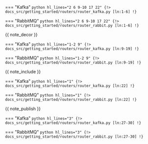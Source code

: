 === "Kafka"
    ```python hl_lines="2 6 9-10 17 22"
    {!> docs_src/getting_started/routers/router_kafka.py [ln:1-6] !}
    ```

=== "RabbitMQ"
    ```python hl_lines="2 6 9-10 17 22"
    {!> docs_src/getting_started/routers/router_rabbit.py [ln:1-6] !}
    ```

{{ note_decor }}

=== "Kafka"
    ```python hl_lines="1-2 9"
    {!> docs_src/getting_started/routers/router_kafka.py [ln:9-19] !}
    ```

=== "RabbitMQ"
    ```python hl_lines="1-2 9"
    {!> docs_src/getting_started/routers/router_rabbit.py [ln:9-19] !}
    ```

{{ note_include }}

=== "Kafka"
    ```python hl_lines="1"
    {!> docs_src/getting_started/routers/router_kafka.py [ln:22] !}
    ```

=== "RabbitMQ"
    ```python hl_lines="1"
    {!> docs_src/getting_started/routers/router_rabbit.py [ln:22] !}
    ```

{{ note_publish }}

=== "Kafka"
    ```python hl_lines="3"
    {!> docs_src/getting_started/routers/router_kafka.py [ln:27-30] !}
    ```

=== "RabbitMQ"
    ```python hl_lines="3"
    {!> docs_src/getting_started/routers/router_rabbit.py [ln:27-30] !}
    ```